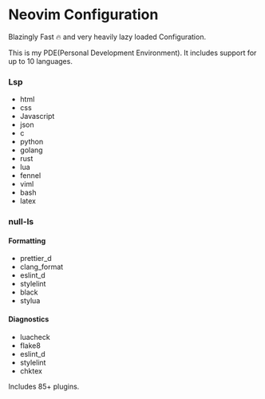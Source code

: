 # Neovim Configuration

Blazingly Fast 🔥 and very heavily lazy loaded Configuration.

This is my PDE(Personal Development Environment). It includes support for up to
10 languages.

### Lsp

- html
- css
- Javascript
- json
- c
- python
- golang
- rust
- lua
- fennel
- viml
- bash
- latex

### null-ls

#### Formatting

- prettier_d
- clang_format
- eslint_d
- stylelint
- black
- stylua

#### Diagnostics

- luacheck
- flake8
- eslint_d
- stylelint
- chktex

Includes 85+ plugins.
